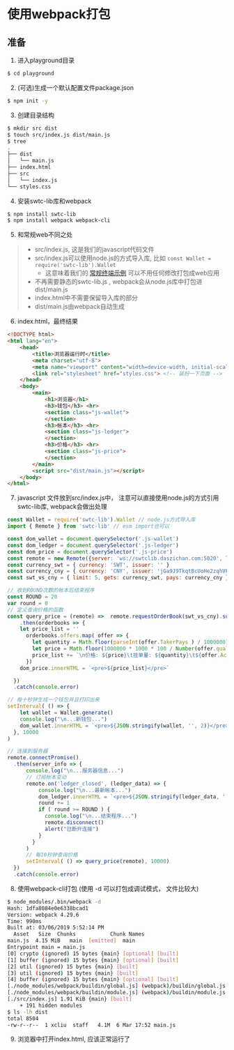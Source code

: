 # 使用webpack打包

## 准备

1. 进入playground目录
```bash
$ cd playground
```
2. (可选)生成一个默认配置文件package.json
```bash
$ npm init -y
```
3. 创建目录结构
```bash
$ mkdir src dist
$ touch src/index.js dist/main.js
$ tree
.
├── dist
│   └── main.js
├── index.html
├── src
│   └── index.js
└── styles.css
```
4. 安装swtc-lib库和webpack
```bash
$ npm install swtc-lib
$ npm install webpack webpack-cli
```
5. 和常规web不同之处
> - src/index.js, 这是我们的javascript代码文件
> - src/index.js可以使用node.js的方式导入库, 比如 `const Wallet = require('swtc-lib').Wallet`
>   - 这意味着我们的 [常规终端示例](../C01) 可以不用任何修改打包成web应用
> - 不再需要静态的swtc-lib.js , webpack会从node.js库中打包进dist/main.js
> - index.html中不需要保留导入库的部分
> - dist/main.js由webpack自动生成
6. index.html，最终结果
```html
<!DOCTYPE html>
<html lang="en">
	<head>
		<title>浏览器运行时</title>
		<meta charset="utf-8">
		<meta name="viewport" content="width=device-width, initial-scale=1, maximum-scale=1, user-scalable=no">
		<link rel="stylesheet" href="styles.css"> <!-- 装扮一下页面 -->
	</head>
	<body>
		<main>
			<h1>浏览器</h1>
			<h3>钱包</h3> <hr>
			<section class="js-wallet">
			</section>
			<h3>帐本</h3> <hr>
			<section class="js-ledger">
			</section>
			<h3>价格</h3> <hr>
			<section class="js-price">
			</section>
		</main>
		<script src="dist/main.js"></script>
	</body>
</html>
```
7. javascript 文件放到src/index.js中， 注意可以直接使用node.js的方式引用swtc-lib库, webpack会做出处理
```javascript
const Wallet = require('swtc-lib').Wallet // node.js方式导入库
import { Remote } from 'swtc-lib' // esm import也可以

const dom_wallet = document.querySelector('.js-wallet')
const dom_ledger = document.querySelector('.js-ledger')
const dom_price = document.querySelector('.js-price')
const remote = new Remote({server: 'ws://swtclib.daszichan.com:5020', local_sign: true})
const currency_swt = { currency: 'SWT', issuer: '' }
const currency_cny = { currency: 'CNY', issuer: 'jGa9J9TkqtBcUoHe2zqhVFFbgUVED6o9or' }
const swt_vs_cny = { limit: 5, gets: currency_swt, pays: currency_cny }

// 收到ROUND次数的帐本后结束程序
const ROUND = 20
var round = 0
// 定义查询价格的函数
const query_price = (remote) =>  remote.requestOrderBook(swt_vs_cny).submitPromise()
    .then(orderbooks => {
    let price_list = ''
      orderbooks.offers.map( offer => {
        let quantity = Math.floor(parseInt(offer.TakerPays ) / 1000000)
        let price = Math.floor(1000000 * 1000 * 100 / Number(offer.quality)) / 100000
        price_list += `\n价格: ${price}\t挂单量: ${quantity}\t${offer.Account}`
      })
    dom_price.innerHTML = `<pre>${price_list}</pre>`

  })
  .catch(console.error)

// 每十秒钟生成一个钱包并且打印出来
setInterval( () => {
    let wallet = Wallet.generate()
    console.log("\n...新钱包...")
    dom_wallet.innerHTML = `<pre>${JSON.stringify(wallet, '', 2)}</pre>`
  }, 10000
)

// 连接到服务器
remote.connectPromise()
  .then(server_info => {
      console.log("\n...服务器信息...")
      // 订阅帐本变动
      remote.on('ledger_closed', (ledger_data) => {
          console.log("\n...最新帐本...")
          dom_ledger.innerHTML = `<pre>${JSON.stringify(ledger_data, '', 2)}</pre>`
          round += 1
          if ( round >= ROUND ) {
            console.log("\n...结束程序...")
            remote.disconnect()
            alert("已断开连接")
          }
        }
      )
      // 每10秒钟查询价格
      setInterval( () => query_price(remote), 10000)
  })
  .catch(console.error)
```
8. 使用webpack-cli打包 (使用 -d 可以打包成调试模式， 文件比较大)
```bash
$ node_modules/.bin/webpack -d
Hash: 1dfa8084e0e6338bcad1
Version: webpack 4.29.6
Time: 990ms
Built at: 03/06/2019 5:52:14 PM
  Asset	  Size  Chunks			 Chunk Names
main.js  4.15 MiB	main  [emitted]  main
Entrypoint main = main.js
[0] crypto (ignored) 15 bytes {main} [optional] [built]
[1] buffer (ignored) 15 bytes {main} [optional] [built]
[2] util (ignored) 15 bytes {main} [built]
[3] util (ignored) 15 bytes {main} [built]
[4] buffer (ignored) 15 bytes {main} [optional] [built]
[./node_modules/webpack/buildin/global.js] (webpack)/buildin/global.js 472 bytes {main} [built]
[./node_modules/webpack/buildin/module.js] (webpack)/buildin/module.js 497 bytes {main} [built]
[./src/index.js] 1.91 KiB {main} [built]
	+ 191 hidden modules
$ ls -lh dist
total 8504
-rw-r--r--  1 xcliu  staff   4.1M  6 Mar 17:52 main.js
```
9. 浏览器中打开index.html, 应该正常运行了
